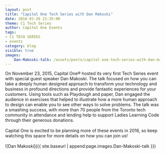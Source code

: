 ```yaml
---
layout: post
title: "Capital One Tech Series with Dan Makoski"
date: 2016-01-26 21:35:00
theme: C1 Tech Series
author: Capital One Events
tags:
- C1 TECH SERIES
- events
category: blog
visible: true
images:
    Dan-Makoski-talk: /assets/posts/capital-one-tech-series-with-dan-makoski/Dan-Makoski-talk.jpg
---
```

On November 23, 2015, Capital One® hosted its very first Tech Series event with special guest speaker Dan Makoski. The talk focused on how you can take a deeply human designed approach to transform your technology and business in profound directions and provide fantastic experiences for your customers. Using tools such as Playdough and paper, Dan engaged the audience in exercises that helped to illustrate how a more human approach to design can enable you to see other ways to solve problems. The talk was a smashing success, with more than 70 people from the Toronto tech community in attendance and lending help to support Ladies Learning Code through their generous donations.
<br/><br/>
Capital One is excited to be planning more of these events in 2016, so keep watching this space for more details on how you can join us!
<br/><br/>
![Dan Makoski]({{ site.baseurl | append:page.images.Dan-Makoski-talk }})
